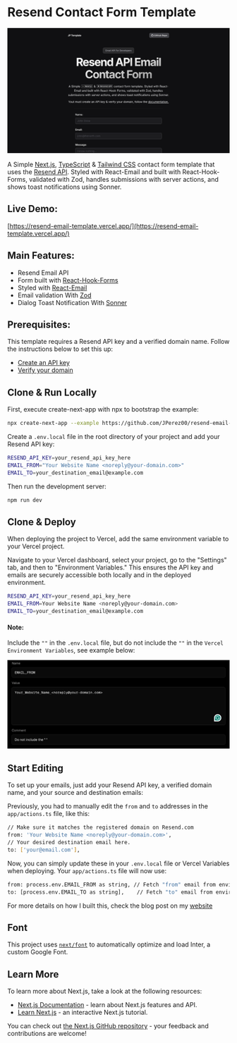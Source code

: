 
# Resend Contact Form Template

![Image](/public/resend-hero-image.png)

A Simple [Next.js](https://nextjs.org/), [TypeScript](https://www.typescriptlang.org/) & [Tailwind CSS](https://tailwindcss.com/) contact form template that uses the [Resend API](https://resend.com/). Styled with React-Email and built with React-Hook-Forms, validated with Zod, handles submissions with server actions, and shows toast notifications using Sonner.

## Live Demo:

[https://resend-email-template.vercel.app/](https://resend-email-template.vercel.app/)


## Main Features:

- Resend Email API
- Form built with [React-Hook-Forms](https://react-hook-form.com/)
- Styled with [React-Email](https://react.email/)
- Email validation With [Zod](https://zodjs.netlify.app/)
- Dialog Toast Notification With [Sonner](https://sonner.emilkowal.ski/)

## Prerequisites:

This template requires a Resend API key and a verified domain name. Follow the instructions below to set this up:

- [Create an API key](https://resend.com/api-keys)
- [Verify your domain](https://resend.com/domains)

## Clone & Run Locally

First, execute create-next-app with npx to bootstrap the example:

```bash
npx create-next-app --example https://github.com/JPerez00/resend-email-template your-project-name-here
```

Create a `.env.local` file in the root directory of your project and add your Resend API key:

```bash
RESEND_API_KEY=your_resend_api_key_here
EMAIL_FROM="Your Website Name <noreply@your-domain.com>"
EMAIL_TO=your_destination_email@example.com
```

Then run the development server:

```bash
npm run dev
```

## Clone & Deploy

When deploying the project to Vercel, add the same environment variable to your Vercel project.

Navigate to your Vercel dashboard, select your project, go to the "Settings" tab, and then to "Environment Variables." This ensures the API key and emails are securely accessible both locally and in the deployed environment.

```bash
RESEND_API_KEY=your_resend_api_key_here
EMAIL_FROM=Your Website Name <noreply@your-domain.com>
EMAIL_TO=your_destination_email@example.com
```

#### Note:

Include the `""` in the `.env.local` file, but do not include the `""` in the `Vercel Environment Variables`, see example below:

![Image](/public/resend-env-2.png)

## Start Editing

To set up your emails, just add your Resend API key, a verified domain name, and your source and destination emails:

Previously, you had to manually edit the `from` and `to` addresses in the `app/actions.ts` file, like this:

```bash
// Make sure it matches the registered domain on Resend.com
from: 'Your Website Name <noreply@your-domain.com>',
// Your desired destination email here.
to: ['your@email.com'], 
```

Now, you can simply update these in your `.env.local` file or Vercel Variables when deploying. Your `app/actions.ts` file will now use:

```bash
from: process.env.EMAIL_FROM as string, // Fetch "from" email from environment variables
to: [process.env.EMAIL_TO as string],    // Fetch "to" email from environment variables
```

For more details on how I built this, check the blog post on my [website](https://www.jorge-perez.dev/blog/resend-contact-form)

## Font

This project uses [`next/font`](https://nextjs.org/docs/basic-features/font-optimization) to automatically optimize and load Inter, a custom Google Font.

## Learn More

To learn more about Next.js, take a look at the following resources:

- [Next.js Documentation](https://nextjs.org/docs) - learn about Next.js features and API.
- [Learn Next.js](https://nextjs.org/learn) - an interactive Next.js tutorial.

You can check out [the Next.js GitHub repository](https://github.com/vercel/next.js/) - your feedback and contributions are welcome!